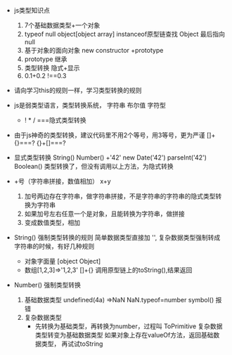 - js类型知识点
  1. 7个基础数据类型+一个对象
  2. typeof  null   object[object array]
     instanceof原型链查找 Object 最后指向null
  3. 基于对象的面向对象
     new  constructor +prototype
  4. prototype 继承
  5. 类型转换   隐式+显示
  6. 0.1+0.2 !==0.3

- 请向学习this的规则一样，学习类型转换的规则

- js是弱类型语言，类型转换系统，
   字符串
   布尔值
   字符型
   +  !   *  / ===隐式类型转换

- 由于js神奇的类型转换，建议代码里不用2个等号，用3等号，更为严谨
   []+{}===?
   {}+[]===?

- 显式类型转换
   String()
   Number()   +'42'  new Date('42')  parseInt('42')
   Boolean()
   类型转换了，但没有调用以上方法，为隐式转换
   

- +号（字符串拼接，数值相加）
    x+y  
    1. 加号两边存在字符串，做字符串拼接，不是字符串的字符串的隐式类型转换为字符串
    2. 如果加号左右任意一个是对象，且能转换为字符串，做拼接
    3. 变成数值类型，相加

- String() 强制类型转换的规则
   简单数据类型直接加 '',
   复杂数据类型强制转成字符串的时候，有好几种规则
     - 对象字面量  [object Object]
     - 数组[1,2,3]=>'1,2,3'   []+{}
       调用原型链上的toString(),结果返回
- Number() 强制类型转换
   1. 基础数据类型
      undefined(4a) =>NaN  NaN.typeof=number
      symbol()  报错
   2. 复杂数据类型
      - 先转换为基础类型，再转换为number，过程叫 ToPrimitive
         复杂数据类型转变为基础数据类型
        如果对象上存在valueOf方法，返回基础数据类型，
        再试试toString

